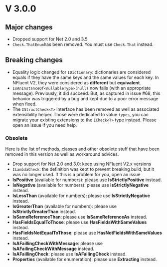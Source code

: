 # V 3.0.0
## Major changes
* Dropped support for Net 2.0 and 3.5
* `Check.ThatEnum`has been removed. You must use `Check.That` instead.

## Breaking changes
* Equality logic changed for `IDictionary`: dictionaries are considered equals if they have the same keys and
the same values for each key. In NFluent V2, they were considered as **different** but **equivalent**.
* `IsAnInstanceOf<nullableType>(null)` now fails (with an appropriate message). Previously, it did succeed. But,
as captured in issue #68, this behavior was triggered by a bug and kept due to a poor error message when fixed.
* The `IStructCheck<T>` interface has been removed as well as associated extensibility helper. Those were dedicated
to value `types`, you can migrate your existing extensions to the `ICheck<T>` type instead. Please open an issue if
you need help.


### Obsolete
Here is the list of methods, classes and other obsolete stuff that have been removed in this version as well
as workaround advices.
* Drop support for Net 2.0 and 3.0: keep using NFluent V2.x versions
* `ILambdaCheck`: the definition was kept to prevent breaking build, but it was no longer used. If this is a
problem for you, open an issue
* **IsPositive** (available for numbers): please use **IsStrictlyPositive** instead.
* **IsNegative** (available for numbers): please use **IsStrictlyNegative** instead.
* **IsLessThan** (available for numbers): please use **IsStrictlyNegative** instead.
* **IsGreaterThan** (available for numbers): please use **IsStrictlyGreaterThan** instead.
* **IsSameReferenceThan**: please use **IsSameReferenceAs** instead.
* **HasFieldsEqualToThose**: please use **HasFieldsWithSameValues** instead.
* **HasFieldsNotEqualToThose**: please use **HasNotFieldsWithSameValues** instead.
* **IsAFaillingCheckWithMessage**: please use **IsAFailingCheckWithMessage** instead.
* **IsAFaillingCheck**: please use **IsAFailingCheck** instead.
* **Properties** (available for enumeration): please use **Extracting** instead.